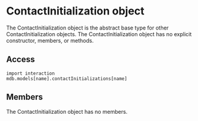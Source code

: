 # ContactInitialization object

The ContactInitialization object is the abstract base type for other ContactInitialization objects. The ContactInitialization object has no explicit constructor, members, or methods.

## Access

```
import interaction
mdb.models[name].contactInitializations[name]
```

## Members

The ContactInitialization object has no members.